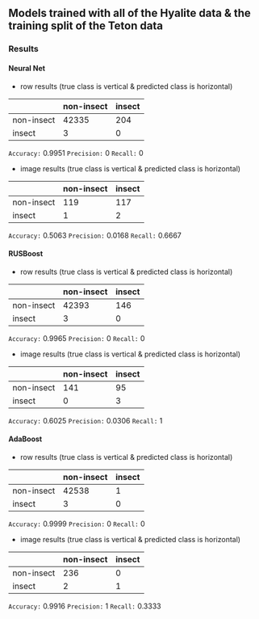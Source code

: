 ## Models trained with all of the Hyalite data & the training split of the Teton data

### Results

#### Neural Net

- row results (true class is vertical & predicted class is horizontal)

|               | non-insect    | insect        |
| ------------- | ------------- | ------------- |
| non-insect    | 42335         | 204           |
| insect        | 3             | 0             |

`Accuracy:` 0.9951
`Precision:` 0
`Recall:` 0

- image results (true class is vertical & predicted class is horizontal)

|               | non-insect    | insect        |
| ------------- | ------------- | ------------- |
| non-insect    | 119           | 117           |
| insect        | 1             | 2             |

`Accuracy:` 0.5063
`Precision:` 0.0168
`Recall:` 0.6667

#### RUSBoost


- row results (true class is vertical & predicted class is horizontal)

|               | non-insect    | insect        |
| ------------- | ------------- | ------------- |
| non-insect    | 42393         | 146           |
| insect        | 3             | 0             |

`Accuracy:` 0.9965
`Precision:` 0
`Recall:` 0

- image results (true class is vertical & predicted class is horizontal)

|               | non-insect    | insect        |
| ------------- | ------------- | ------------- |
| non-insect    | 141           | 95            |
| insect        | 0             | 3             |

`Accuracy:` 0.6025
`Precision:` 0.0306
`Recall:` 1

#### AdaBoost


- row results (true class is vertical & predicted class is horizontal)

|               | non-insect    | insect        |
| ------------- | ------------- | ------------- |
| non-insect    | 42538         | 1             |
| insect        | 3             | 0             |

`Accuracy:` 0.9999
`Precision:` 0
`Recall:` 0

- image results (true class is vertical & predicted class is horizontal)

|               | non-insect    | insect        |
| ------------- | ------------- | ------------- |
| non-insect    | 236           | 0             |
| insect        | 2             | 1             |

`Accuracy:` 0.9916
`Precision:` 1
`Recall:` 0.3333
